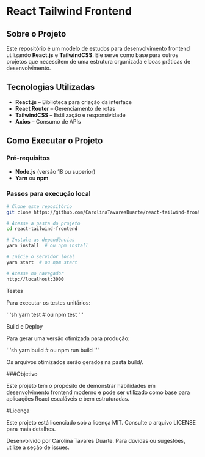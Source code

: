 # React Tailwind Frontend

## Sobre o Projeto

Este repositório é um modelo de estudos para desenvolvimento frontend utilizando **React.js** e **TailwindCSS**. Ele serve como base para outros projetos que necessitem de uma estrutura organizada e boas práticas de desenvolvimento.

## Tecnologias Utilizadas

- **React.js** – Biblioteca para criação da interface
- **React Router** – Gerenciamento de rotas
- **TailwindCSS** – Estilização e responsividade
- **Axios** – Consumo de APIs

## Como Executar o Projeto

### Pré-requisitos

- **Node.js** (versão 18 ou superior)
- **Yarn** ou **npm**

### Passos para execução local

```sh
# Clone este repositório
git clone https://github.com/CarolinaTavaresDuarte/react-tailwind-frontend.git

# Acesse a pasta do projeto
cd react-tailwind-frontend

# Instale as dependências
yarn install  # ou npm install

# Inicie o servidor local
yarn start  # ou npm start

# Acesse no navegador
http://localhost:3000
```

Testes

Para executar os testes unitários:

'''sh
yarn test  # ou npm test
'''


Build e Deploy

Para gerar uma versão otimizada para produção:

'''sh
yarn build  # ou npm run build
'''

Os arquivos otimizados serão gerados na pasta build/.



\###Objetivo

Este projeto tem o propósito de demonstrar habilidades em desenvolvimento frontend moderno e pode ser utilizado como base para aplicações React escaláveis e bem estruturadas.



\#Licença

Este projeto está licenciado sob a licença MIT. Consulte o arquivo LICENSE para mais detalhes.



Desenvolvido por Carolina Tavares Duarte. Para dúvidas ou sugestões, utilize a seção de issues.
